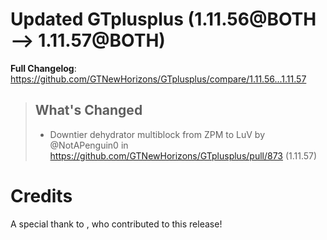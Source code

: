 # Updated GTplusplus (1.11.56@BOTH --> 1.11.57@BOTH)
**Full Changelog**: https://github.com/GTNewHorizons/GTplusplus/compare/1.11.56...1.11.57
>## What's Changed
> * Downtier dehydrator multiblock from ZPM to LuV by @NotAPenguin0 in https://github.com/GTNewHorizons/GTplusplus/pull/873 (1.11.57)
>

# Credits
A special thank to , who contributed to this release!